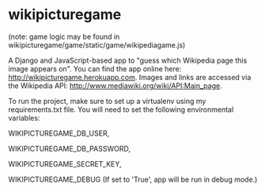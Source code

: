 # wikipicturegame
(note: game logic may be found in wikipicturegame/game/static/game/wikipediagame.js)

A Django and JavaScript-based app to "guess which Wikipedia page this image appears on".  You can find the app online here: http://wikipicturegame.herokuapp.com.  Images and links are accessed via the Wikipedia API: http://www.mediawiki.org/wiki/API:Main_page.

To run the project, make sure to set up a virtualenv using my requirements.txt file.  You will need to set the following environmental variables:

WIKIPICTUREGAME_DB_USER,

WIKIPICTUREGAME_DB_PASSWORD,

WIKIPICTUREGAME_SECRET_KEY,

WIKIPICTUREGAME_DEBUG (If set to 'True', app will be run in debug mode.)
